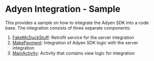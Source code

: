 Adyen Integration - Sample
===

This provides a sample on how to integrate the Adyen SDK into a code base. The integration consists of three separate
components:

1. [FakeMcDuckStuff](app/src/main/java/com/deliveryhero/poc/android/adyen/service/FakeMcDuckStuff.kt): Retrofit 
service for the server integration
2. [MakePayment](app/src/main/java/com/deliveryhero/poc/android/adyen/integration/MakePayment.kt): Integration of Adyen 
SDK logic with the server integration
3. [MainActivity](app/src/main/java/com/deliveryhero/poc/android/adyen/activity/MainActivity.kt): Activity that 
contains view logic for integration